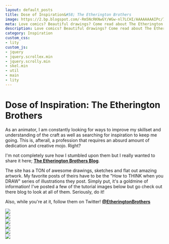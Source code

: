 ```yaml
---
layout: default_posts
title: Dose of Inspiration&#58; The Etherington Brothers
image: https://2.bp.blogspot.com/-Rm5NcRKNwGY/WGw-nl7LCHI/AAAAAAAAIPc/7xcyC0ljfP4Ha11TnRSEAoaAXqx3qcBCACLcB/s1600/HOW%2Bto%2Bdraw%2Bfabric%2Bfolds%2Bclothing%2B3%2Btutorial%2Blorenzo%2Betherington.jpg
meta: Love comics? Beautiful drawings? Come read about The Etherington Brothers!
description: Love comics? Beautiful drawings? Come read about The Etherington Brothers!
category: Inspiration
custom_css:
- lity
custom_js:
- jquery
- jquery.scrollex.min
- jquery.scrolly.min
- skel.min
- util
- main
- lity
---
```

<h1 class="major">Dose of Inspiration: The Etherington Brothers</h1>

As an animator, I am constantly looking for ways to improve my skillset and understanding of the craft as well as searching for inspiration to keep me going. This is, afterall, a profession that requires an absurd amount of dedication and creative mojo. Right?

I'm not completely sure how I stumbled upon them but I really wanted to share it here; **[The Etherington Brothers Blog](http://theetheringtonbrothers.blogspot.ca/)**. 

The site has a TON of awesome drawings, sketches and flat out amazing artwork. My favorite posts of theirs have to be the "How to THINK when you DRAW" series of illustrations they post. Simply put, it's a goldmine of information! I've posted a few of the tutorial images below but go check out there blog to look at all of them. Seriously, do it!

Also, while you're at it, follow them on Twitter! **[@EtheringtonBrothers](https://twitter.com/EtheringtonBros)**
 
<section>
<div class="box alt">
<div class="row uniform">
<div class="4u"><span class="image fit">
<img src="https://2.bp.blogspot.com/-Rm5NcRKNwGY/WGw-nl7LCHI/AAAAAAAAIPc/7xcyC0ljfP4Ha11TnRSEAoaAXqx3qcBCACLcB/s1600/HOW%2Bto%2Bdraw%2Bfabric%2Bfolds%2Bclothing%2B3%2Btutorial%2Blorenzo%2Betherington.jpg" />
</span>
</div>
<div class="4u"><span class="image fit">
<img src="https://2.bp.blogspot.com/-SJSOQojqask/WGw-sGKDPUI/AAAAAAAAIPg/Ow2wvLRTO-8cKFWOcWeElBvK8H1U3-wtQCLcB/s1600/HOW%2Bto%2Bdraw%2Bfabric%2Bfolds%2Bclothing%2B4%2Btutorial%2Blorenzo%2Betherington.jpg" />
</span>
</div>
<div class="4u"><span class="image fit">
<img src="https://3.bp.blogspot.com/-NbxY5RgJFoo/WHXmPXSxjuI/AAAAAAAAISo/qG1TWiCQ3x4BOP3o6wM2k_8f2X0ACKD7gCLcB/s1600/HOW%2Bto%2BTHINK%2Bwhen%2Byou%2Bdraw%2BWATER%2BWAVES%2BSPLASH%2Btutorial%2Blorenzo%2Betherington%2B1.jpg" />
</span>
</div>
<div class="4u"><span class="image fit">
<img src="https://2.bp.blogspot.com/-k7Hlx4kmItM/WHXmTdBiaiI/AAAAAAAAISs/qDVn7H_QhPkeuUdLO2CQKjshK4voS9vlACLcB/s1600/HOW%2Bto%2BTHINK%2Bwhen%2Byou%2Bdraw%2BWATER%2BWAVES%2BSPLASH%2Btutorial%2Blorenzo%2Betherington%2B2.jpg" />
</span>
</div>
<div class="4u"><span class="image fit">
<img src="https://1.bp.blogspot.com/-wIZOjY_6cC0/WQwbKzTFFDI/AAAAAAAAJhU/QvHD0ZycBNQJ-aCo5sQGy5y0YOg0KrvUQCLcB/s1600/HOW%2BTO%2BDRAW%2BSTRANSKI%2BGIRL%2BFEMALE%2BHANDS%2BTUTORIAL%2BKICKSTARTER%2BLORENZO%2BETHERINGTON%2B8.jpg" />
</span>
</div>
<div class="4u"><span class="image fit">
<img src="https://4.bp.blogspot.com/-h1oznwdGfPc/WQwbPafogOI/AAAAAAAAJhY/8IxUA4mNDPwAB9Yy8xI5zQPRvtwC86ligCLcB/s1600/HOW%2BTO%2BDRAW%2BSTRANSKI%2BGIRL%2BFEMALE%2BHANDS%2BTUTORIAL%2BKICKSTARTER%2BLORENZO%2BETHERINGTON%2B9.jpg" />

</span>
</div>
</div>
</div>
</section>




